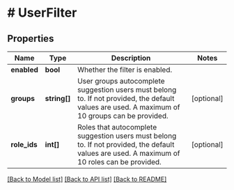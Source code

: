 # # UserFilter

## Properties

Name | Type | Description | Notes
------------ | ------------- | ------------- | -------------
**enabled** | **bool** | Whether the filter is enabled. |
**groups** | **string[]** | User groups autocomplete suggestion users must belong to. If not provided, the default values are used. A maximum of 10 groups can be provided. | [optional]
**role_ids** | **int[]** | Roles that autocomplete suggestion users must belong to. If not provided, the default values are used. A maximum of 10 roles can be provided. | [optional]

[[Back to Model list]](../../README.md#models) [[Back to API list]](../../README.md#endpoints) [[Back to README]](../../README.md)
